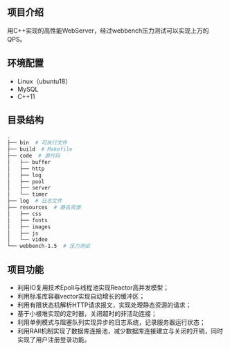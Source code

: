 ## 项目介绍

用C++实现的高性能WebServer，经过webbench压力测试可以实现上万的QPS。

## 环境配置

* Linux（ubuntu18）
* MySQL
* C++11

## 目录结构

```bash
.
├── bin  # 可执行文件
├── build  # Makefile
├── code  # 源代码
│   ├── buffer
│   ├── http
│   ├── log
│   ├── pool
│   ├── server
│   └── timer
├── log  # 日志文件
├── resources  # 静态资源
│   ├── css
│   ├── fonts
│   ├── images
│   ├── js
│   └── video
└── webbench-1.5  # 压力测试
```

## 项目功能

* 利用IO复用技术Epoll与线程池实现Reactor高并发模型；
* 利用标准库容器vector实现自动增长的缓冲区；
* 利用有限状态机解析HTTP请求报文，实现处理静态资源的请求；
* 基于小根堆实现的定时器，关闭超时的非活动连接；
* 利用单例模式与阻塞队列实现异步的日志系统，记录服务器运行状态；
* 利用RAII机制实现了数据库连接池，减少数据库连接建立与关闭的开销，同时实现了用户注册登录功能。
